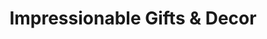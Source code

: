 ---
title: "Impressionable Gifts & Decor"
url: /mississauga/impressionable-gifts-und-decor/
shop: Andenken
---